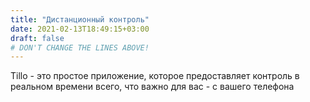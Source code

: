 ```yaml
---
title: "Дистанционный контроль"
date: 2021-02-13T18:49:15+03:00
draft: false 
# DON'T CHANGE THE LINES ABOVE!
---
```

Tillo - это простое приложение, которое предоставляет
контроль в реальном времени всего, что
важно для вас - с вашего телефона </p>

